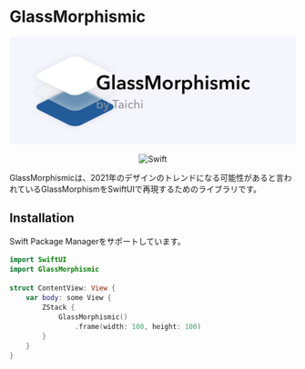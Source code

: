 # GlassMorphismic


![GlassMorphism_logo](Image/GlassMorphismic_logo.png)

<p align="center">
  <img alt="Swift" src="https://img.shields.io/badge/Swift-5.3-orange.svg">
</p>

GlassMorphismicは、2021年のデザインのトレンドになる可能性があると言われているGlassMorphismをSwiftUIで再現するためのライブラリです。

## Installation

Swift Package Managerをサポートしています。


```swift
import SwiftUI
import GlassMorphismic

struct ContentView: View {
    var body: some View {
        ZStack {
            GlassMorphismic()
                .frame(width: 100, height: 100)
        }
    }
}
```
